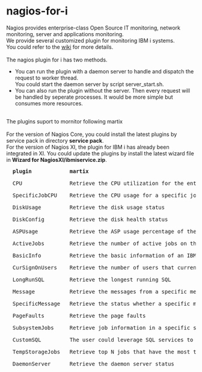 # nagios-for-i

Nagios provides enterprise-class Open Source IT monitoring, network monitoring, server and applications monitoring.<br>
We provide several customized plugin for monitoring IBM i systems.<br>
You could refer to the [wiki](https://www.ibm.com/support/pages/node/1274296/ ) for more details.
<br><br>
The nagios plugin for i has two methods. 
* You can run the plugin with a daemon server to handle and dispatch the request to worker thread.<br>
You could start the daemon server by script server_start.sh.
* You can also run the plugin without the server. Then every request will be handled by seperate processes. It would be more simple but consumes more resources.
<br>
The plugins suport to mornitor following martix<br>
<br>
For the version of Nagios Core, you could install the latest plugins by service pack in directory <b>service pack</b>.
<br>
For the version of Nagios XI, the plugin for IBM i has already been integrated in XI. You could update the plugins by install the latest wizard file in <b>Wizard for NagiosXI/ibmiservice.zip</b>.
<br>
<pre>
  <b>plugin            martix</b><br>
  CPU               Retrieve the CPU utilization for the entire system<br>
  SpecificJobCPU    Retrieve the CPU usage for a specific job<br>
  DiskUsage         Retrieve the disk usage status<br>
  DiskConfig        Retrieve the disk health status<br>
  ASPUsage          Retrieve the ASP usage percentage of the entire system<br>
  ActiveJobs        Retrieve the number of active jobs on the system<br>
  BasicInfo         Retrieve the basic information of an IBM i system<br>
  CurSignOnUsers    Retrieve the number of users that currently log on to the system<br>
  LongRunSQL        Retrieve the longest running SQL<br>
  Message           Retrieve the messages from a specific message queue<br>
  SpecificMessage   Retrieve the status whether a specific message ID is found in a specific message queue<br>
  PageFaults        Retrieve the page faults<br>
  SubsystemJobs     Retrieve job information in a specific subsystem<br>
  CustomSQL         The user could leverage SQL services to create self-defined matrix<br>
  TempStorageJobs   Retrieve top N jobs that have the most temp storage usage<br>
  DaemonServer      Retrieve the daemon server status<br>
</pre>

